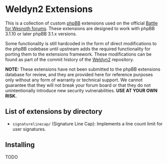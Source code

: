 Weldyn2 Extensions
==================

This is a collection of custom [phpBB][1] extensions used on the official
[Battle for Wesnoth forums][2]. These extensions are designed to work with
phpBB 3.1.10 or later phpBB 3.1.x versions.

[1]: <https://www.phpbb.com/>
[2]: <https://forums.wesnoth.org/>

Some functionality is still hardcoded in the form of direct modifications to
the phpBB codebase until upstream adds the required functionality for porting
them to the extensions framework. These modifications can be found as part of
the commit history of the [Weldyn2][3] repository.

[3]: <https://github.com/shikadilord/weldyn2>

**NOTE:** These extensions have not been submitted to the phpBB extensions
database for review, and they are provided here for reference purposes only
without any form of warranty or technical support. We cannot guarantee that they
will not break your forum board or that they do not unintentionally introduce
new security vulnerabilities. **USE AT YOUR OWN RISK.**


List of extensions by directory
-------------------------------

 * `signaturelinecap/` (Signature Line Cap):
   Implements a line count limit for user signatures.


Installing
----------

TODO
